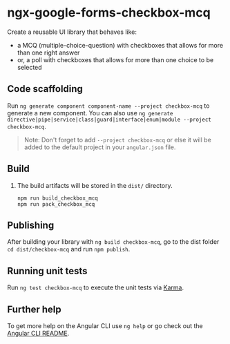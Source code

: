 # ngx-google-forms-checkbox-mcq

Create a reusable UI library that behaves like:
- a MCQ (multiple-choice-question) with checkboxes that allows for more than one right answer
- or, a poll with checkboxes that allows for more than one choice to be selected

## Code scaffolding

Run `ng generate component component-name --project checkbox-mcq` to generate a new component. You can also use `ng generate directive|pipe|service|class|guard|interface|enum|module --project checkbox-mcq`.
> Note: Don't forget to add `--project checkbox-mcq` or else it will be added to the default project in your `angular.json` file. 

## Build

1. The build artifacts will be stored in the `dist/` directory.

    ```
    npm run build_checkbox_mcq
    npm run pack_checkbox_mcq
    ```

## Publishing

After building your library with `ng build checkbox-mcq`, go to the dist folder `cd dist/checkbox-mcq` and run `npm publish`.

## Running unit tests

Run `ng test checkbox-mcq` to execute the unit tests via [Karma](https://karma-runner.github.io).

## Further help

To get more help on the Angular CLI use `ng help` or go check out the [Angular CLI README](https://github.com/angular/angular-cli/blob/master/README.md).
